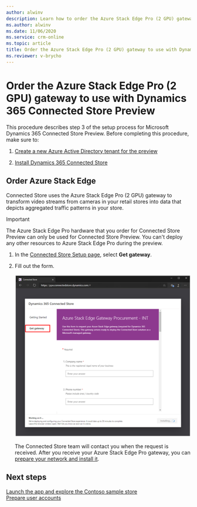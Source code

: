 ```yaml
---
author: alwinv
description: Learn how to order the Azure Stack Edge Pro (2 GPU) gateway to use with Dynamics 365 Connected Store Preview.
ms.author: alwinv
ms.date: 11/06/2020
ms.service: crm-online
ms.topic: article
title: Order the Azure Stack Edge Pro (2 GPU) gateway to use with Dynamics 365 Connected Store Preview
ms.reviewer: v-brycho
---
```


# Order the Azure Stack Edge Pro (2 GPU) gateway to use with Dynamics 365 Connected Store Preview

This procedure describes step 3 of the setup process for Microsoft Dynamics 365 Connected Store Preview. Before completing this procedure, make sure to:

1. [Create a new Azure Active Directory tenant for the preview](admin-create-new-tenant.md)

2. [Install Dynamics 365 Connected Store](admin-install-web-app.md)

## Order Azure Stack Edge

Connected Store uses the Azure Stack Edge Pro (2 GPU) gateway to transform video streams from cameras in your retail stores into data that depicts aggregated traffic patterns in your store. 

> [!IMPORTANT]
> The Azure Stack Edge Pro hardware that you order for Connected Store Preview can only be used for Connected Store Preview. You can't deploy any other resources to Azure Stack Edge Pro during the preview. 

1. In the [Connected Store Setup page](https://go.microsoft.com/fwlink/?linkid=2128110), select **Get gateway**.

2. Fill out the form. 

     ![Order gateway command and Azure Stack Edge Pro procurement form](media/get-gateway.PNG "Order gateway command and Azure Stack Edge Pro procurement form")
     
   The Connected Store team will contact you when the request is received. After you receive your Azure Stack Edge Pro gateway, you can [prepare your network and install it](ase-install.md).
 
## Next steps

[Launch the app and explore the Contoso sample store](launch-app.md)<br>
[Prepare user accounts](admin-prepare-user-accounts.md)

